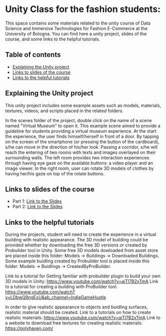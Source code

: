 # Unity Class for the fashion students:
This space contains some materials related to the unity course of Data Science and Immersive Technologies for Fashion E-Commerce at the University of Bologna. You can find here a unity project, slides of the course, and some links to the helpful tutorials. 

## Table of contents
* [Explaining the Unity project](#Explanation)
* [Links to slides of the course](#slides)
* [Links to the helpful tutorials](#Tutorials)

## Explaining the Unity project

This unity project includes some example assets such as models, materials, textures, videos, and scripts placed in the related folders. 

In the scenes folder of the project, double click on the name of a scene named "Virtual Museum" to open it. This example scene aimed to provide a guideline for students providing a virtual museum experience. At the start the experience, the user finds himself/herself in front of a door. By tapping on the screen of the smartphone (or pressing the button of the cardboard), s/he can move in the direction of his/her look. Passing a corridor, s/he will reach the entering of two rooms with texts and images overlayed on their surrounding walls. The left room provides two interaction experiences through having eye gaze on the available buttons: a video player and an image viewer. In the right room, user can rotate 3D models of clothes by having her/his gaze on top of the rotate buttons.


## Links to slides of the course
* Part 1: [Link to the Slides](https://docs.google.com/presentation/d/1jW5Lnh7VeGfh6XpTCF8-IT86O99VvfY1ZAJkn-QAXBc/edit#slide=id.p1)
* Part 2: [Link to the Slides](https://docs.google.com/presentation/d/1MviPBiGDc32lQsXaDWD6mC8Bp6P_6Hm-nanf_po6opo/edit#slide=id.p34)

	
## Links to the helpful tutorials
During the projects, student will need to create the experience in a virtual building with realistic appearance.
The 3D model of building could be provided whether by downloading the free 3D versions or created by Probuilder tool in Unity. Some free 3D models dowloaded from asset store are placed inside this folder: Models -> Buildings -> Downloaded Buildings. Some example buidling created by Probuilder tool is placed inside this folder: Models -> Buidlings -> CreatedByProBuilder.

Link to a tutorial for Getting familiar with probuilder plugin to build your own 3D models in Unity:  https://www.youtube.com/watch?v=aiTl7B2xTmA
Link to a tutorial for creating a building with ProBuilder tool: https://www.youtube.com/watch?v=LDbwQ9ngExU&ab_channel=IndieGameHustle

In order to give realistic appearance to objects and buidling surfaces, realistic material should be created.
Link to a tutorials  on how to create realistic materials: https://www.youtube.com/watch?v=aiTl7B2xTmA
Link to a website to download free textures for creating realistic materials: https://polyhaven.com/


